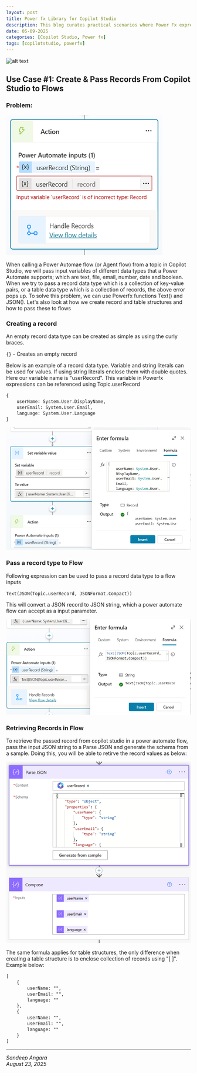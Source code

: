```yaml
---
layout: post
title: Power fx Library for Copilot Studio
description: This blog curates practical scenarios where Power Fx expressions play a key role in Copilot Studio—demonstrating how they enable smarter logic, data handling, and automation within conversations and integrations. Over time, this library will grow with additional use cases, serving as a reference for practical applications
date: 05-09-2025
categories: [Copilot Studio, Power fx]
tags: [copilotstudio, powerfx]
---
```

![alt text](/assets/fxlibrary.jpg)

## Use Case #1: Create & Pass Records From Copilot Studio to Flows

### Problem:
![alt text](/assets/fx2.png)

When calling a Power Automae flow (or Agent flow) from a topic in Copilot Studio, we will pass input variables of different data types that a Power Automate supports; which are text, file, email, number, date and boolean. When we try to pass a record data type which is a collection of key-value pairs, or a table data type which is a collection of records, the above error pops up. To solve this problem, we can use Powerfx functions Text() and JSON(). Let's also look at how we create record and table structures and how to pass these to flows

### Creating a record
An empty record data type can be created as simple as using the curly braces. 

`{}`  - Creates an empty record

Below is an example of a record data type. Variable and string literals can be used for values. If using string literals enclose them with double quotes. Here our variable name is "userRecord". This variable in Powerfx expressions can be referenced using Topic.userRecord
```
{
    userName: System.User.DisplayName,
    userEmail: System.User.Email,
    language: System.User.Language
}
```
![alt text](/assets/fx1.png)

### Pass a record type to Flow
Following expression can be used to pass a record data type to a flow inputs

```
Text(JSON(Topic.userRecord, JSONFormat.Compact))
```

This will convert a JSON record to JSON string, which a power automate flow can accept as a input parameter.

![alt text](/assets/fx3.png)


### Retrieving Records in Flow
To retrieve the passed record from copilot studio in a power automate flow, pass the input JSON string to a Parse JSON and generate the schema from a sample. Doing this, you will be able to retirve the record values as below:

![alt text](/assets/fx4.png)

The same formula applies for table structures, the only difference when creating a table structure is to enclose collection of records using "[ ]". Example below:
```
[
    {
        userName: "",
        userEmail: "",
        language: ""
    },
    {
        userName: "",
        userEmail: "",
        language: ""
    }
]
```

---
*Sandeep Angara*  
*August 23, 2025*
